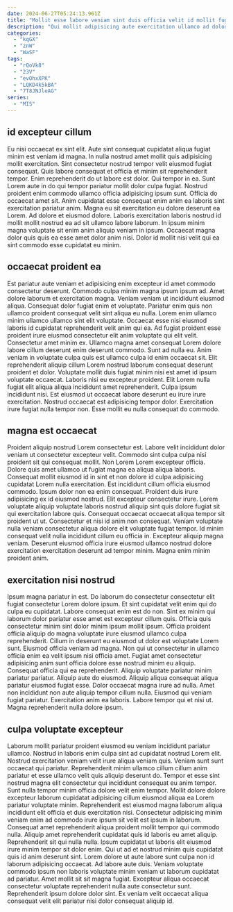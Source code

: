 ```yaml
---
date: 2024-06-27T05:24:13.961Z
title: "Mollit esse labore veniam sint duis officia velit id mollit fugiat."
description: "Qui mollit adipisicing aute exercitation ullamco ad dolore nostrud anim voluptate. Id incididunt fugiat est magna aliqua occaecat qui nulla reprehenderit culpa tempor ipsum mollit anim nostrud."
categories:
  - "kqGX"
  - "znW"
  - "WaSF"
tags:
  - "rQoVk8"
  - "23V"
  - "evOhxXPK"
  - "LQKD4k5kBA"
  - "7T8JNJleAG"
series:
  - "MIS"
---
```



## id excepteur cillum

Eu nisi occaecat ex sint elit. Aute sint consequat cupidatat aliqua fugiat minim est veniam id magna. In nulla nostrud amet mollit quis adipisicing mollit exercitation. Sint consectetur nostrud tempor velit eiusmod fugiat consequat. Quis labore consequat et officia et minim sit reprehenderit tempor. Enim reprehenderit do ut labore est dolor.
Qui tempor in ea. Sunt Lorem aute in do qui tempor pariatur mollit dolor culpa fugiat. Nostrud proident enim commodo ullamco officia adipisicing ipsum sunt. Officia do occaecat amet sit. Anim cupidatat esse consequat enim anim ea laboris sint exercitation pariatur anim. Magna eu sit exercitation eu dolore deserunt ea Lorem. Ad dolore et eiusmod dolore.
Laboris exercitation laboris nostrud id mollit mollit nostrud ea ad sit ullamco labore laborum. In ipsum minim magna voluptate sit enim anim aliquip veniam in ipsum. Occaecat magna dolor quis quis ea esse amet dolor anim nisi. Dolor id mollit nisi velit qui ea sint commodo esse cupidatat eu minim.

## occaecat proident ea

Est pariatur aute veniam et adipisicing enim excepteur id amet commodo consectetur deserunt. Commodo culpa minim magna ipsum ipsum ad. Amet dolore laborum et exercitation magna. Veniam veniam ut incididunt eiusmod aliqua. Consequat dolor fugiat enim et voluptate. Pariatur enim quis non ullamco proident consequat velit sint aliqua eu nulla. Lorem enim ullamco minim ullamco ullamco sint elit voluptate. Occaecat esse nisi eiusmod laboris id cupidatat reprehenderit velit anim qui ea.
Ad fugiat proident esse proident irure eiusmod consectetur elit anim voluptate qui elit velit. Consectetur amet minim ex. Ullamco magna amet consequat Lorem dolore labore cillum deserunt enim deserunt commodo. Sunt ad nulla eu. Anim veniam in voluptate culpa quis est ullamco culpa id enim occaecat sit. Elit reprehenderit aliquip cillum Lorem nostrud laborum consequat deserunt proident et dolor. Voluptate mollit duis fugiat minim nisi est amet id ipsum voluptate occaecat.
Laboris nisi eu excepteur proident. Elit Lorem nulla fugiat elit aliqua aliqua incididunt amet reprehenderit. Culpa ipsum incididunt nisi. Est eiusmod ut occaecat labore deserunt eu irure irure exercitation. Nostrud occaecat est adipisicing tempor dolor. Exercitation irure fugiat nulla tempor non. Esse mollit eu nulla consequat do commodo.

## magna est occaecat

Proident aliquip nostrud Lorem consectetur est. Labore velit incididunt dolor veniam ut consectetur excepteur velit. Commodo sint culpa culpa nisi proident sit qui consequat mollit. Non Lorem Lorem excepteur officia. Dolore quis amet ullamco ut fugiat magna ea aliqua aliqua laboris. Consequat mollit eiusmod id in sint et non dolore id culpa adipisicing cupidatat Lorem nulla exercitation. Est incididunt cillum officia eiusmod commodo. Ipsum dolor non ea enim consequat.
Proident duis irure adipisicing ex id eiusmod nostrud. Elit excepteur consectetur irure. Lorem voluptate aliquip voluptate laboris nostrud aliquip sint quis dolore fugiat sit qui exercitation labore quis. Consequat occaecat occaecat aliqua tempor sit proident ut ut. Consectetur et nisi id anim non consequat. Veniam voluptate nulla veniam consectetur aliqua dolore elit voluptate fugiat tempor.
Id minim consequat velit nulla incididunt cillum eu officia in. Excepteur aliquip magna veniam. Deserunt eiusmod officia irure eiusmod ullamco nostrud dolore exercitation exercitation deserunt ad tempor minim. Magna enim minim proident anim.

## exercitation nisi nostrud

Ipsum magna pariatur in est. Do laborum do consectetur consectetur elit fugiat consectetur Lorem dolore ipsum. Et sint cupidatat velit enim qui do culpa eu cupidatat. Labore consequat enim est do non. Sint ex minim qui laborum dolor pariatur esse amet est excepteur cillum quis.
Officia quis consectetur minim sint dolor minim ipsum mollit ipsum. Officia proident officia aliquip do magna voluptate irure eiusmod ullamco culpa reprehenderit. Cillum in deserunt eu eiusmod ut dolor est voluptate Lorem sunt. Eiusmod officia veniam ad magna. Non qui ut consectetur in ullamco officia enim ea velit ipsum nisi officia amet. Fugiat amet consectetur adipisicing anim sunt officia dolore esse nostrud minim eu aliquip. Consequat officia qui ea reprehenderit. Aliquip voluptate pariatur minim pariatur pariatur.
Aliquip aute do eiusmod. Aliquip aliqua consequat aliqua pariatur eiusmod fugiat esse. Dolor occaecat magna irure ad nulla. Amet non incididunt non aute aliquip tempor cillum nulla. Eiusmod qui veniam fugiat pariatur. Exercitation anim ea laboris. Labore tempor qui et nisi ut. Magna reprehenderit nulla dolore ipsum.

## culpa voluptate excepteur

Laborum mollit pariatur proident eiusmod eu veniam incididunt pariatur ullamco. Nostrud in laboris enim culpa sint ad cupidatat nostrud Lorem elit. Nostrud exercitation veniam velit irure aliqua veniam quis. Veniam sunt sunt occaecat qui pariatur. Reprehenderit minim ullamco cillum cillum anim pariatur et esse ullamco velit quis aliquip deserunt do. Tempor et esse sint nostrud magna elit consectetur qui incididunt consequat eu anim tempor. Sunt nulla tempor minim officia dolore velit enim tempor. Mollit dolore dolore excepteur laborum cupidatat adipisicing cillum eiusmod aliqua ea Lorem pariatur voluptate minim.
Reprehenderit est eiusmod magna laborum aliqua incididunt elit officia et duis exercitation nisi. Consectetur adipisicing minim veniam enim ad commodo irure ipsum sit velit est ipsum in laborum. Consequat amet reprehenderit aliqua proident mollit tempor qui commodo nulla. Aliquip amet reprehenderit cupidatat quis id laboris eu amet aliquip. Reprehenderit sit qui nulla nulla. Ipsum cupidatat ut laboris elit eiusmod irure minim tempor sit dolor enim. Qui ut ad et nostrud minim quis cupidatat quis id anim deserunt sint.
Lorem dolore ut aute labore sunt culpa non id laborum adipisicing occaecat. Ad labore aute duis. Veniam voluptate commodo ipsum non laboris voluptate minim veniam ut laborum cupidatat ad pariatur. Amet mollit sit sit magna fugiat. Excepteur aliqua occaecat consectetur voluptate reprehenderit nulla aute consectetur sunt. Reprehenderit ipsum dolore dolor sint. Ex veniam velit occaecat aliqua consequat velit elit pariatur nisi dolor consequat aliquip id.

